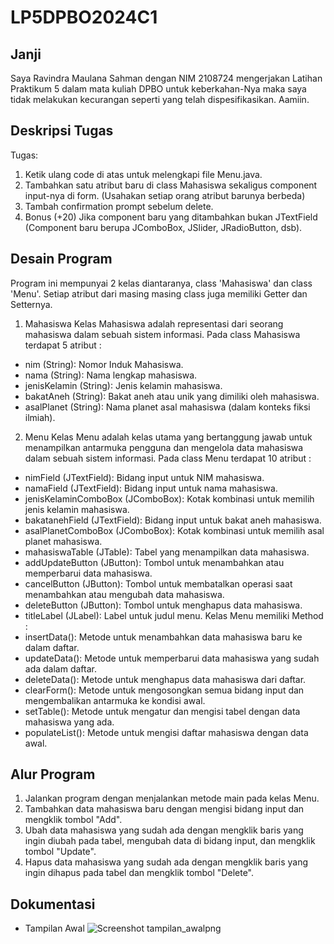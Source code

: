 # LP5DPBO2024C1

## Janji
Saya Ravindra Maulana Sahman dengan NIM 2108724 mengerjakan Latihan Praktikum 5 dalam mata kuliah DPBO untuk keberkahan-Nya maka saya tidak melakukan kecurangan seperti yang telah dispesifikasikan. Aamiin.

## Deskripsi Tugas
Tugas:
1. Ketik ulang code di atas untuk melengkapi file Menu.java.
2. Tambahkan satu atribut baru di class Mahasiswa sekaligus component input-nya di form. (Usahakan setiap orang atribut barunya berbeda)
3. Tambah confirmation prompt sebelum delete.
4. Bonus (+20) Jika component baru yang ditambahkan bukan JTextField (Component baru berupa JComboBox, JSlider, JRadioButton, dsb).

## Desain Program
Program ini mempunyai 2 kelas diantaranya, class 'Mahasiswa' dan class 'Menu'.
Setiap atribut dari masing masing class juga memiliki Getter dan Setternya.

1. Mahasiswa
   Kelas Mahasiswa adalah representasi dari seorang mahasiswa dalam sebuah sistem informasi.
Pada class Mahasiswa terdapat 5 atribut :
* nim (String): Nomor Induk Mahasiswa.
* nama (String): Nama lengkap mahasiswa.
* jenisKelamin (String): Jenis kelamin mahasiswa.
* bakatAneh (String): Bakat aneh atau unik yang dimiliki oleh mahasiswa.
* asalPlanet (String): Nama planet asal mahasiswa (dalam konteks fiksi ilmiah).
2. Menu
  Kelas Menu adalah kelas utama yang bertanggung jawab untuk menampilkan antarmuka pengguna dan mengelola data mahasiswa dalam sebuah sistem informasi.
  Pada class Menu terdapat 10 atribut :
  * nimField (JTextField): Bidang input untuk NIM mahasiswa.
  * namaField (JTextField): Bidang input untuk nama mahasiswa.
  * jenisKelaminComboBox (JComboBox): Kotak kombinasi untuk memilih jenis kelamin mahasiswa.
  * bakatanehField (JTextField): Bidang input untuk bakat aneh mahasiswa.
  * asalPlanetComboBox (JComboBox): Kotak kombinasi untuk memilih asal planet mahasiswa.
  * mahasiswaTable (JTable): Tabel yang menampilkan data mahasiswa.
  * addUpdateButton (JButton): Tombol untuk menambahkan atau memperbarui data mahasiswa.
  * cancelButton (JButton): Tombol untuk membatalkan operasi saat menambahkan atau mengubah data mahasiswa.
  * deleteButton (JButton): Tombol untuk menghapus data mahasiswa.
  * titleLabel (JLabel): Label untuk judul menu.
  Kelas Menu memiliki Method :
* insertData(): Metode untuk menambahkan data mahasiswa baru ke dalam daftar.
* updateData(): Metode untuk memperbarui data mahasiswa yang sudah ada dalam daftar.
* deleteData(): Metode untuk menghapus data mahasiswa dari daftar.
* clearForm(): Metode untuk mengosongkan semua bidang input dan mengembalikan antarmuka ke kondisi awal.
* setTable(): Metode untuk mengatur dan mengisi tabel dengan data mahasiswa yang ada.
* populateList(): Metode untuk mengisi daftar mahasiswa dengan data awal.

## Alur Program
1. Jalankan program dengan menjalankan metode main pada kelas Menu.
2. Tambahkan data mahasiswa baru dengan mengisi bidang input dan mengklik tombol "Add".
3. Ubah data mahasiswa yang sudah ada dengan mengklik baris yang ingin diubah pada tabel, mengubah data di bidang input, dan mengklik tombol "Update".
4. Hapus data mahasiswa yang sudah ada dengan mengklik baris yang ingin dihapus pada tabel dan mengklik tombol "Delete".

## Dokumentasi
* Tampilan Awal
![Screenshot tampilan_awalpng](https://github.com/Ravindraa181/LP5DPBO2024C1/assets/100990733/e869087d-d3c7-43d7-91eb-b084b2d98238)
